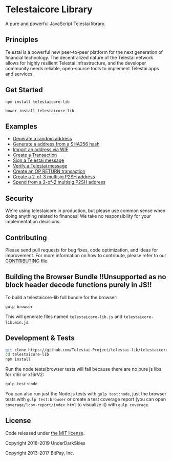 Telestaicore Library
=======

A pure and powerful JavaScript Telestai library.

## Principles

Telestai is a powerful new peer-to-peer platform for the next generation of financial technology. The decentralized nature of the Telestai network allows for highly resilient Telestai infrastructure, and the developer community needs reliable, open-source tools to implement Telestai apps and services.

## Get Started

```
npm install telestaicore-lib
```

```
bower install telestaicore-lib
```

## Examples

* [Generate a random address](https://github.com/Telestai-Project/telestai-lib/telestaicore-lib/blob/master/docs/examples.md#generate-a-random-address)
* [Generate a address from a SHA256 hash](https://github.com/Telestai-Project/telestai-lib/telestaicore-lib/blob/master/docs/examples.md#generate-a-address-from-a-sha256-hash)
* [Import an address via WIF](https://github.com/Telestai-Project/telestai-lib/telestaicore-lib/blob/master/docs/examples.md#import-an-address-via-wif)
* [Create a Transaction](https://github.com/Telestai-Project/telestai-lib/telestaicore-lib/blob/master/docs/examples.md#create-a-transaction)
* [Sign a Telestai message](https://github.com/Telestai-Project/telestai-lib/telestaicore-lib/blob/master/docs/examples.md#sign-a-telestai-message)
* [Verify a Telestai message](https://github.com/Telestai-Project/telestai-lib/telestaicore-lib/blob/master/docs/examples.md#verify-a-telestai-message)
* [Create an OP RETURN transaction](https://github.com/Telestai-Project/telestai-lib/telestaicore-lib/blob/master/docs/examples.md#create-an-op-return-transaction)
* [Create a 2-of-3 multisig P2SH address](https://github.com/Telestai-Project/telestai-lib/telestaicore-lib/blob/master/docs/examples.md#create-a-2-of-3-multisig-p2sh-address)
* [Spend from a 2-of-2 multisig P2SH address](https://github.com/Telestai-Project/telestai-lib/telestaicore-lib/blob/master/docs/examples.md#spend-from-a-2-of-2-multisig-p2sh-address)


## Security

We're using telestaicore in production, but please use common sense when doing anything related to finances! We take no responsibility for your implementation decisions.

## Contributing

Please send pull requests for bug fixes, code optimization, and ideas for improvement. For more information on how to contribute, please refer to our [CONTRIBUTING](https://github.com/Telestai-Project/telestai-lib/telestaicore-lib/blob/master/CONTRIBUTING.md) file.

## Building the Browser Bundle !!Unsupported as no block header decode functions purely in JS!!

To build a telestaicore-lib full bundle for the browser:

```sh
gulp browser
```

This will generate files named `telestaicore-lib.js` and `telestaicore-lib.min.js`.

## Development & Tests

```sh
git clone https://github.com/Telestai-Project/telestai-lib/telestaicore-lib
cd telestaicore-lib
npm install
```

Run the node tests(browser tests will fail because there are no pure js libs for x16r or x16rV2:

```sh
gulp test:node
```

You can also run just the Node.js tests with `gulp test:node`, just the browser tests with `gulp test:browser`
or create a test coverage report (you can open `coverage/lcov-report/index.html` to visualize it) with `gulp coverage`.

## License

Code released under [the MIT license](https://github.com/Telestai-Project/telestai-lib/telestaicore-lib/blob/master/LICENSE).

Copyright 2018-2019 UnderDarkSkies

Copyright 2013-2017 BitPay, Inc. 
